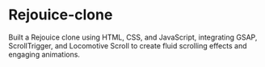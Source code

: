 # Rejouice-clone
Built a Rejouice clone using HTML, CSS, and JavaScript, integrating GSAP, ScrollTrigger, and Locomotive Scroll to create fluid scrolling effects and engaging animations. 
